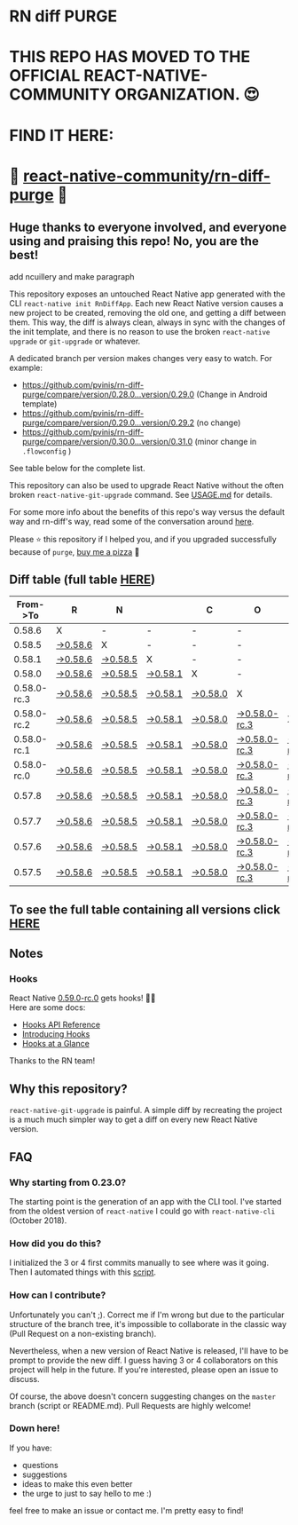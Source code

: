 # RN diff PURGE

# THIS REPO HAS MOVED TO THE OFFICIAL REACT-NATIVE-COMMUNITY ORGANIZATION. 😍
# FIND IT HERE:  
# 💪 [react-native-community/rn-diff-purge](https://github.com/react-native-community/rn-diff-purge) 🎉
## Huge thanks to everyone involved, and everyone using and praising this repo! No, you are the best!


 add ncuillery and make paragraph

This repository exposes an untouched React Native app generated with the CLI
`react-native init RnDiffApp`. Each new React Native version causes a new project to be created, removing the old one, and getting a diff between them. This way, the diff is always clean, always in sync with the changes of the init template, and there is no reason to use the broken `react-native upgrade` or `git-upgrade` or whatever.

A dedicated branch per version makes changes very easy
to watch. For example:

* https://github.com/pvinis/rn-diff-purge/compare/version/0.28.0...version/0.29.0
(Change in Android template)
* https://github.com/pvinis/rn-diff-purge/compare/version/0.29.0...version/0.29.2
(no change)
* https://github.com/pvinis/rn-diff-purge/compare/version/0.30.0...version/0.31.0
(minor change in `.flowconfig` )

See table below for the complete list.

This repository can also be used to upgrade React Native without the often broken `react-native-git-upgrade` command.
See [USAGE.md](https://github.com/pvinis/rn-diff-purge/blob/master/USAGE.md) for details.

For some more info about the benefits of this repo's way versus the default way and rn-diff's way, read some of the conversation around [here](https://github.com/react-native-community/discussions-and-proposals/issues/68#issuecomment-452227478).

Please :star: this repository if I helped you, and if you upgraded successfully because of `purge`, [buy me a pizza](https://www.buymeacoffee.com/DGWwHVZ4s) :pizza:

## Diff table (full table [HERE](https://pvinis.github.io/rn-diff-purge))

| From->To    | R                                                                                               | N                                                                                               |                                                                                                 | C                                                                                               | O                                                                                                         | R                                                                                                         | E                                                                                                         |                                                                                                      | T                                                                                          | E                                                                                          | A                                                                                          | M   |
| ----------- | ----------------------------------------------------------------------------------------------- | ----------------------------------------------------------------------------------------------- | ----------------------------------------------------------------------------------------------- | ----------------------------------------------------------------------------------------------- | --------------------------------------------------------------------------------------------------------- | --------------------------------------------------------------------------------------------------------- | --------------------------------------------------------------------------------------------------------- | ---------------------------------------------------------------------------------------------------- | ------------------------------------------------------------------------------------------ | ------------------------------------------------------------------------------------------ | ------------------------------------------------------------------------------------------ | --- |
| 0.58.6      | X                                                                                               | -                                                                                               | -                                                                                               | -                                                                                               | -                                                                                                         | -                                                                                                         | -                                                                                                         | -                                                                                                    | -                                                                                          | -                                                                                          | -                                                                                          | -   |
| 0.58.5      | [->0.58.6](https://github.com/pvinis/rn-diff-purge/compare/version/0.58.5..version/0.58.6)      | X                                                                                               | -                                                                                               | -                                                                                               | -                                                                                                         | -                                                                                                         | -                                                                                                         | -                                                                                                    | -                                                                                          | -                                                                                          | -                                                                                          | -   |
| 0.58.1      | [->0.58.6](https://github.com/pvinis/rn-diff-purge/compare/version/0.58.1..version/0.58.6)      | [->0.58.5](https://github.com/pvinis/rn-diff-purge/compare/version/0.58.1..version/0.58.5)      | X                                                                                               | -                                                                                               | -                                                                                                         | -                                                                                                         | -                                                                                                         | -                                                                                                    | -                                                                                          | -                                                                                          | -                                                                                          | -   |
| 0.58.0      | [->0.58.6](https://github.com/pvinis/rn-diff-purge/compare/version/0.58.0..version/0.58.6)      | [->0.58.5](https://github.com/pvinis/rn-diff-purge/compare/version/0.58.0..version/0.58.5)      | [->0.58.1](https://github.com/pvinis/rn-diff-purge/compare/version/0.58.0..version/0.58.1)      | X                                                                                               | -                                                                                                         | -                                                                                                         | -                                                                                                         | -                                                                                                    | -                                                                                          | -                                                                                          | -                                                                                          | -   |
| 0.58.0-rc.3 | [->0.58.6](https://github.com/pvinis/rn-diff-purge/compare/version/0.58.0-rc.3..version/0.58.6) | [->0.58.5](https://github.com/pvinis/rn-diff-purge/compare/version/0.58.0-rc.3..version/0.58.5) | [->0.58.1](https://github.com/pvinis/rn-diff-purge/compare/version/0.58.0-rc.3..version/0.58.1) | [->0.58.0](https://github.com/pvinis/rn-diff-purge/compare/version/0.58.0-rc.3..version/0.58.0) | X                                                                                                         | -                                                                                                         | -                                                                                                         | -                                                                                                    | -                                                                                          | -                                                                                          | -                                                                                          | -   |
| 0.58.0-rc.2 | [->0.58.6](https://github.com/pvinis/rn-diff-purge/compare/version/0.58.0-rc.2..version/0.58.6) | [->0.58.5](https://github.com/pvinis/rn-diff-purge/compare/version/0.58.0-rc.2..version/0.58.5) | [->0.58.1](https://github.com/pvinis/rn-diff-purge/compare/version/0.58.0-rc.2..version/0.58.1) | [->0.58.0](https://github.com/pvinis/rn-diff-purge/compare/version/0.58.0-rc.2..version/0.58.0) | [->0.58.0-rc.3](https://github.com/pvinis/rn-diff-purge/compare/version/0.58.0-rc.2..version/0.58.0-rc.3) | X                                                                                                         | -                                                                                                         | -                                                                                                    | -                                                                                          | -                                                                                          | -                                                                                          | -   |
| 0.58.0-rc.1 | [->0.58.6](https://github.com/pvinis/rn-diff-purge/compare/version/0.58.0-rc.1..version/0.58.6) | [->0.58.5](https://github.com/pvinis/rn-diff-purge/compare/version/0.58.0-rc.1..version/0.58.5) | [->0.58.1](https://github.com/pvinis/rn-diff-purge/compare/version/0.58.0-rc.1..version/0.58.1) | [->0.58.0](https://github.com/pvinis/rn-diff-purge/compare/version/0.58.0-rc.1..version/0.58.0) | [->0.58.0-rc.3](https://github.com/pvinis/rn-diff-purge/compare/version/0.58.0-rc.1..version/0.58.0-rc.3) | [->0.58.0-rc.2](https://github.com/pvinis/rn-diff-purge/compare/version/0.58.0-rc.1..version/0.58.0-rc.2) | X                                                                                                         | -                                                                                                    | -                                                                                          | -                                                                                          | -                                                                                          | -   |
| 0.58.0-rc.0 | [->0.58.6](https://github.com/pvinis/rn-diff-purge/compare/version/0.58.0-rc.0..version/0.58.6) | [->0.58.5](https://github.com/pvinis/rn-diff-purge/compare/version/0.58.0-rc.0..version/0.58.5) | [->0.58.1](https://github.com/pvinis/rn-diff-purge/compare/version/0.58.0-rc.0..version/0.58.1) | [->0.58.0](https://github.com/pvinis/rn-diff-purge/compare/version/0.58.0-rc.0..version/0.58.0) | [->0.58.0-rc.3](https://github.com/pvinis/rn-diff-purge/compare/version/0.58.0-rc.0..version/0.58.0-rc.3) | [->0.58.0-rc.2](https://github.com/pvinis/rn-diff-purge/compare/version/0.58.0-rc.0..version/0.58.0-rc.2) | [->0.58.0-rc.1](https://github.com/pvinis/rn-diff-purge/compare/version/0.58.0-rc.0..version/0.58.0-rc.1) | X                                                                                                    | -                                                                                          | -                                                                                          | -                                                                                          | -   |
| 0.57.8      | [->0.58.6](https://github.com/pvinis/rn-diff-purge/compare/version/0.57.8..version/0.58.6)      | [->0.58.5](https://github.com/pvinis/rn-diff-purge/compare/version/0.57.8..version/0.58.5)      | [->0.58.1](https://github.com/pvinis/rn-diff-purge/compare/version/0.57.8..version/0.58.1)      | [->0.58.0](https://github.com/pvinis/rn-diff-purge/compare/version/0.57.8..version/0.58.0)      | [->0.58.0-rc.3](https://github.com/pvinis/rn-diff-purge/compare/version/0.57.8..version/0.58.0-rc.3)      | [->0.58.0-rc.2](https://github.com/pvinis/rn-diff-purge/compare/version/0.57.8..version/0.58.0-rc.2)      | [->0.58.0-rc.1](https://github.com/pvinis/rn-diff-purge/compare/version/0.57.8..version/0.58.0-rc.1)      | [->0.58.0-rc.0](https://github.com/pvinis/rn-diff-purge/compare/version/0.57.8..version/0.58.0-rc.0) | X                                                                                          | -                                                                                          | -                                                                                          | -   |
| 0.57.7      | [->0.58.6](https://github.com/pvinis/rn-diff-purge/compare/version/0.57.7..version/0.58.6)      | [->0.58.5](https://github.com/pvinis/rn-diff-purge/compare/version/0.57.7..version/0.58.5)      | [->0.58.1](https://github.com/pvinis/rn-diff-purge/compare/version/0.57.7..version/0.58.1)      | [->0.58.0](https://github.com/pvinis/rn-diff-purge/compare/version/0.57.7..version/0.58.0)      | [->0.58.0-rc.3](https://github.com/pvinis/rn-diff-purge/compare/version/0.57.7..version/0.58.0-rc.3)      | [->0.58.0-rc.2](https://github.com/pvinis/rn-diff-purge/compare/version/0.57.7..version/0.58.0-rc.2)      | [->0.58.0-rc.1](https://github.com/pvinis/rn-diff-purge/compare/version/0.57.7..version/0.58.0-rc.1)      | [->0.58.0-rc.0](https://github.com/pvinis/rn-diff-purge/compare/version/0.57.7..version/0.58.0-rc.0) | [->0.57.8](https://github.com/pvinis/rn-diff-purge/compare/version/0.57.7..version/0.57.8) | X                                                                                          | -                                                                                          | -   |
| 0.57.6      | [->0.58.6](https://github.com/pvinis/rn-diff-purge/compare/version/0.57.6..version/0.58.6)      | [->0.58.5](https://github.com/pvinis/rn-diff-purge/compare/version/0.57.6..version/0.58.5)      | [->0.58.1](https://github.com/pvinis/rn-diff-purge/compare/version/0.57.6..version/0.58.1)      | [->0.58.0](https://github.com/pvinis/rn-diff-purge/compare/version/0.57.6..version/0.58.0)      | [->0.58.0-rc.3](https://github.com/pvinis/rn-diff-purge/compare/version/0.57.6..version/0.58.0-rc.3)      | [->0.58.0-rc.2](https://github.com/pvinis/rn-diff-purge/compare/version/0.57.6..version/0.58.0-rc.2)      | [->0.58.0-rc.1](https://github.com/pvinis/rn-diff-purge/compare/version/0.57.6..version/0.58.0-rc.1)      | [->0.58.0-rc.0](https://github.com/pvinis/rn-diff-purge/compare/version/0.57.6..version/0.58.0-rc.0) | [->0.57.8](https://github.com/pvinis/rn-diff-purge/compare/version/0.57.6..version/0.57.8) | [->0.57.7](https://github.com/pvinis/rn-diff-purge/compare/version/0.57.6..version/0.57.7) | X                                                                                          | -   |
| 0.57.5      | [->0.58.6](https://github.com/pvinis/rn-diff-purge/compare/version/0.57.5..version/0.58.6)      | [->0.58.5](https://github.com/pvinis/rn-diff-purge/compare/version/0.57.5..version/0.58.5)      | [->0.58.1](https://github.com/pvinis/rn-diff-purge/compare/version/0.57.5..version/0.58.1)      | [->0.58.0](https://github.com/pvinis/rn-diff-purge/compare/version/0.57.5..version/0.58.0)      | [->0.58.0-rc.3](https://github.com/pvinis/rn-diff-purge/compare/version/0.57.5..version/0.58.0-rc.3)      | [->0.58.0-rc.2](https://github.com/pvinis/rn-diff-purge/compare/version/0.57.5..version/0.58.0-rc.2)      | [->0.58.0-rc.1](https://github.com/pvinis/rn-diff-purge/compare/version/0.57.5..version/0.58.0-rc.1)      | [->0.58.0-rc.0](https://github.com/pvinis/rn-diff-purge/compare/version/0.57.5..version/0.58.0-rc.0) | [->0.57.8](https://github.com/pvinis/rn-diff-purge/compare/version/0.57.5..version/0.57.8) | [->0.57.7](https://github.com/pvinis/rn-diff-purge/compare/version/0.57.5..version/0.57.7) | [->0.57.6](https://github.com/pvinis/rn-diff-purge/compare/version/0.57.5..version/0.57.6) | X   |

## To see the full table containing all versions click [HERE](https://pvinis.github.io/rn-diff-purge)

## Notes

### Hooks
React Native [0.59.0-rc.0](https://github.com/pvinis/rn-diff-purge#version-changes) gets hooks! 🎉🥳  
Here are some docs:
- [Hooks API Reference](https://reactjs.org/docs/hooks-reference.html)
- [Introducing Hooks](https://reactjs.org/docs/hooks-intro.html)
- [Hooks at a Glance](https://reactjs.org/docs/hooks-overview.html)

Thanks to the RN team!

## Why this repository?
`react-native-git-upgrade` is painful. A simple diff by recreating the project is a much much simpler way to get a diff on every new React Native version.


## FAQ

### Why starting from 0.23.0?

The starting point is the generation of an app with the CLI tool. I've started from the oldest
version of `react-native` I could go with `react-native-cli` (October 2018).

### How did you do this?

I initialized the 3 or 4 first commits manually to see where was it going. Then I automated
things with this [script](https://github.com/pvinis/rn-diff-purge/blob/master/new-version.sh).

### How can I contribute?

Unfortunately you can't ;). Correct me if I'm wrong but due to the particular structure of the
branch tree, it's impossible to collaborate in the classic way (Pull Request on a non-existing
branch).

Nevertheless, when a new version of React Native is released, I'll have to be prompt to provide
the new diff. I guess having 3 or 4 collaborators on this project will help in the future.
If you're interested, please open an issue to discuss.

Of course, the above doesn't concern suggesting changes on the `master` branch (script or
README.md). Pull Requests are highly welcome!


### Down here!

If you have: 
- questions
- suggestions
- ideas to make this even better
- the urge to just to say hello to me :)

feel free to make an issue or contact me. I'm pretty easy to find!
